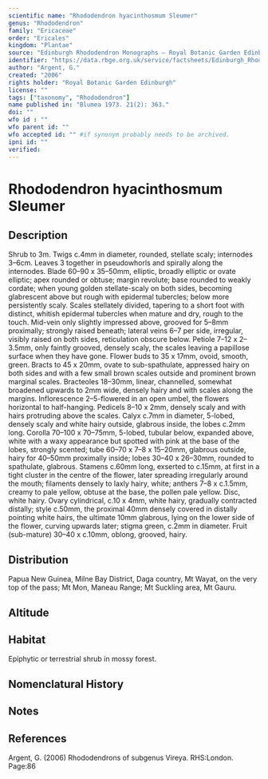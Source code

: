 ```yaml
---
scientific name: "Rhododendron hyacinthosmum Sleumer"
genus: "Rhododendron"
family: "Ericaceae"
order: "Ericales"
kingdom: "Plantae"
source: "Edinburgh Rhododendron Monographs – Royal Botanic Garden Edinburgh"
identifier: "https://data.rbge.org.uk/service/factsheets/Edinburgh_Rhododendron_Monographs.xhtml"
author: "Argent, G."
created: "2006"
rights holder: "Royal Botanic Garden Edinburgh"
license: ""
tags: ["taxonomy", "Rhododendron"]
name published in: "Blumea 1973. 21(2): 363."
doi: ""
wfo id : ""
wfo parent id: ""
wfo accepted id: "" #if synonym probably needs to be archived.                      
ipni id: ""
verified:
---
```


                       

# Rhododendron hyacinthosmum Sleumer

## Description
Shrub to 3m. Twigs c.4mm in diameter, rounded, stellate scaly; internodes 3–6cm. Leaves 3 together in pseudo­whorls and spirally along the internodes. Blade 60–90 x 35–50mm, elliptic, broadly elliptic or ovate elliptic; apex rounded or obtuse; margin revolute; base rounded to weakly cordate; when young golden stellate-scaly on both sides, becoming glabrescent above but rough with epidermal tubercles; below more persistently scaly. Scales stellately divided, tapering to a short foot with distinct, whitish epidermal tubercles when mature and dry, rough to the touch. Mid-vein only slightly impressed above, grooved for 5–8mm proximally; strongly raised beneath; lateral veins 6–7 per side, irregular, visibly raised on both sides, reticulation obscure below. Petiole 7–12 x 2–3.5mm, only faintly grooved, densely scaly, the scales leaving a papillose surface when they have gone. Flower buds to 35 x 17mm, ovoid, smooth, green. Bracts to 45 x 20mm, ovate to sub-spathulate, appressed hairy on both sides and with a few small brown scales outside and prominent brown marginal scales. Bract­eoles 18–30mm, linear, channelled, somewhat broadened upwards to 2mm wide, densely hairy and with scales along the margins. Inflorescence 2–5-flowered in an open umbel, the flowers horizontal to half-hanging. Pedicels 8–10 x 2mm, densely scaly and with hairs protruding above the scales. Calyx c.7mm in diameter, 5-lobed, densely scaly and white hairy outside, glabrous inside, the lobes c.2mm long. Corolla 70–100 x 70–75mm, 5-lobed, tubular below, expanded above, white with a waxy appearance but spotted with pink at the base of the lobes, strongly scented; tube 60–70 x 7–8 x 15–20mm, glabrous outside, hairy for 40–50mm proximally inside; lobes 30–40 x 26–30mm, rounded to spathulate, glabrous. Stamens c.60mm long, exserted to c.15mm, at first in a tight cluster in the centre of the flower, later spreading irregularly around the mouth; filaments densely to laxly hairy, white; anthers 7–8 x c.1.5mm, creamy to pale yellow, obtuse at the base, the pollen pale yellow. Disc, white hairy. Ovary cylindrical, c.10 x 4mm, white hairy, gradually contracted distally; style c.50mm, the proximal 40mm densely covered in distally pointing white hairs, the ultimate 10mm glabrous, lying on the lower side of the flower, curving upwards later; stigma green, c.2mm in diameter. Fruit (sub-mature) 30–40 x c.10mm, oblong, grooved, hairy.

## Distribution
Papua New Guinea, Milne Bay District, Daga country, Mt Wayat, on the very top of the pass; Mt Mon, Maneau Range; Mt Suckling area, Mt Gauru.

## Altitude


## Habitat
Epiphytic or terrestrial shrub in mossy forest.

## Nomenclatural History

                       
## Notes


## References

Argent, G. (2006) Rhododendrons of subgenus Vireya. RHS:London. Page:86
